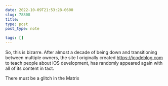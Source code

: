 ```yaml
---
date: 2022-10-09T21:53:28-0600
slug: 78808
title: 
type: post
post_type: note

tags: []
---
```

So, this is bizarre. After almost a decade of being down and transitioning between multiple owners, the site I originally created <https://icodeblog.com> to teach people about iOS development, has randomly appeared again with all of its content in tact.


There must be a glitch in the Matrix



